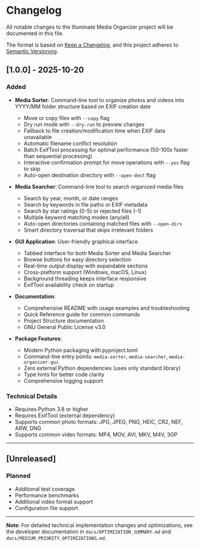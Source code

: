 # Changelog

All notable changes to the Illuminate Media Organizer project will be documented in this file.

The format is based on [Keep a Changelog](https://keepachangelog.com/en/1.0.0/),
and this project adheres to [Semantic Versioning](https://semver.org/spec/v2.0.0.html).

## [1.0.0] - 2025-10-20

### Added
- **Media Sorter**: Command-line tool to organize photos and videos into YYYY/MM folder structure based on EXIF creation date
  - Move or copy files with `--copy` flag
  - Dry run mode with `--dry-run` to preview changes
  - Fallback to file creation/modification time when EXIF data unavailable
  - Automatic filename conflict resolution
  - Batch ExifTool processing for optimal performance (50-100x faster than sequential processing)
  - Interactive confirmation prompt for move operations with `--yes` flag to skip
  - Auto-open destination directory with `--open-dest` flag

- **Media Searcher**: Command-line tool to search organized media files
  - Search by year, month, or date ranges
  - Search by keywords in file paths or EXIF metadata
  - Search by star ratings (0-5) or rejected files (-1)
  - Multiple keyword matching modes (any/all)
  - Auto-open directories containing matched files with `--open-dirs`
  - Smart directory traversal that skips irrelevant folders

- **GUI Application**: User-friendly graphical interface
  - Tabbed interface for both Media Sorter and Media Searcher
  - Browse buttons for easy directory selection
  - Real-time output display with expandable sections
  - Cross-platform support (Windows, macOS, Linux)
  - Background threading keeps interface responsive
  - ExifTool availability check on startup

- **Documentation**:
  - Comprehensive README with usage examples and troubleshooting
  - Quick Reference guide for common commands
  - Project Structure documentation
  - GNU General Public License v3.0

- **Package Features**:
  - Modern Python packaging with pyproject.toml
  - Command-line entry points: `media-sorter`, `media-searcher`, `media-organizer-gui`
  - Zero external Python dependencies (uses only standard library)
  - Type hints for better code clarity
  - Comprehensive logging support

### Technical Details
- Requires Python 3.8 or higher
- Requires ExifTool (external dependency)
- Supports common photo formats: JPG, JPEG, PNG, HEIC, CR2, NEF, ARW, DNG
- Supports common video formats: MP4, MOV, AVI, MKV, M4V, 3GP

---

## [Unreleased]

### Planned
- Additional test coverage
- Performance benchmarks
- Additional video format support
- Configuration file support

---

**Note**: For detailed technical implementation changes and optimizations, see the developer documentation in `docs/OPTIMIZATION_SUMMARY.md` and `docs/MEDIUM_PRIORITY_OPTIMIZATIONS.md`.

